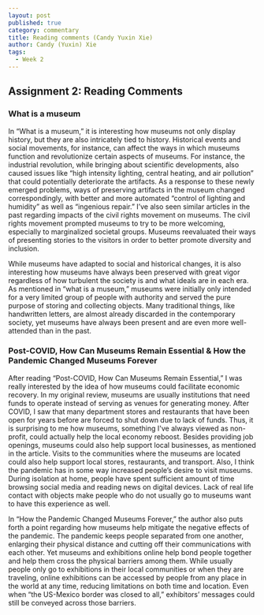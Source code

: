 ```yaml
---
layout: post
published: true
category: commentary
title: Reading comments (Candy Yuxin Xie)
author: Candy (Yuxin) Xie
tags:
  - Week 2
---
```

## Assignment 2: Reading Comments


### What is a museum

In “What is a museum,” it is interesting how museums not only display history, but they are also intricately tied to history. Historical events and social movements, for instance, can affect the ways in which museums function and revolutionize certain aspects of museums. For instance, the industrial revolution, while bringing about scientific developments, also caused issues like “high intensity lighting, central heating, and air pollution” that could potentially deteriorate the artifacts. As a response to these newly emerged problems, ways of preserving artifacts in the museum changed correspondingly, with better and more automated “control of lighting and humidity” as well as “ingenious repair.” I’ve also seen similar articles in the past regarding impacts of the civil rights movement on museums. The civil rights movement prompted museums to try to be more welcoming, especially to marginalized societal groups. Museums reevaluated their ways of presenting stories to the visitors in order to better promote diversity and inclusion. 

While museums have adapted to social and historical changes, it is also interesting how museums have always been preserved with great vigor regardless of how turbulent the society is and what ideals are in each era. As mentioned in “what is a museum,” museums were initially only intended for a very limited group of people with authority and served the pure purpose of storing and collecting objects. Many traditional things, like handwritten letters, are almost already discarded in the contemporary society, yet museums have always been present and are even more well-attended than in the past. 




### Post-COVID, How Can Museums Remain Essential & How the Pandemic Changed Museums Forever


After reading “Post-COVID, How Can Museums Remain Essential,” I was really interested by the idea of how museums could facilitate economic recovery. In my original review, museums are usually institutions that need funds to operate instead of serving as venues for generating money. After COVID, I saw that many department stores and restaurants that have been open for years before are forced to shut down due to lack of funds. Thus, it is surprising to me how museums, something I've always viewed as non-profit, could actually help the local economy reboost. Besides providing job openings, museums could also help support local businesses, as mentioned in the article. Visits to the communities where the museums are located could also help support local stores, restaurants, and transport. Also, I think the pandemic has in some way increased people’s desire to visit museums. During isolation at home, people have spent sufficient amount of time browsing social media and reading news on digital devices. Lack of real life contact with objects make people who do not usually go to museums want to have this experience as well. 

In “How the Pandemic Changed Museums Forever,” the author also puts forth a point regarding how museums help mitigate the negative effects of the pandemic. The pandemic keeps people separated from one another, enlarging their physical distance and cutting off their communications with each other. Yet museums and exhibitions online help bond people together and help them cross the physical barriers among them. While usually people only go to exhibitions in their local communities or when they are traveling, online exhibitions can be accessed by people from any place in the world at any time, reducing limitations on both time and location. Even when “the US-Mexico border was closed to all,” exhibitors’ messages could still be conveyed across those barriers. 

